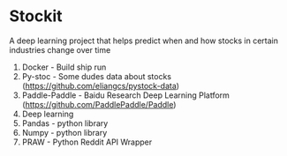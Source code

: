 # Stockit
A deep learning project that helps predict when and how stocks in certain industries change over time

1. Docker - Build ship run 
2. Py-stoc - Some dudes data about stocks (https://github.com/eliangcs/pystock-data)
3. Paddle-Paddle - Baidu Research Deep Learning Platform (https://github.com/PaddlePaddle/Paddle)
4. Deep learning
5. Pandas - python library
6. Numpy - python library 
7. PRAW - Python Reddit API Wrapper
